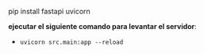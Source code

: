 pip install fastapi uvicorn

**ejecutar el siguiente comando para levantar el servidor**: 
- `uvicorn src.main:app --reload`
